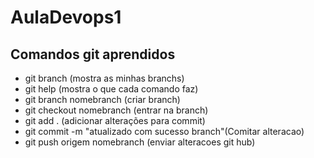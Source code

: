 # AulaDevops1

## Comandos git aprendidos

- git branch (mostra as minhas branchs)
- git help (mostra o que cada comando faz)
- git branch nomebranch (criar branch)
- git checkout nomebranch (entrar na branch)
- git add . (adicionar alterações para commit)
- git commit -m "atualizado com sucesso branch"(Comitar alteracao)
- git push origem nomebranch (enviar alteracoes git hub)